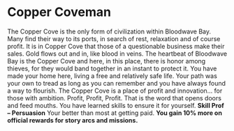 Copper Coveman
==============

The Copper Cove is the only form of civilization within Bloodwave Bay. Many find their way to its ports, in search of rest, relaxation and of course profit. It is in Copper Cove that those of a questionable business make their sales. Gold flows out and in, like blood in veins. The heartbeat of Bloodwave Bay is the Copper Cove and here, in this place, there is honor among thieves, for they would band together in an instant to protect it.  You have made your home here, living a free and relatively safe life. Your path was your own to tread as long as you can remember and you have always found a way to flourish. The Copper Cove is a place of profit and innovation… for those with ambition.  Profit, Profit, Profit. That is the word that opens doors and feed mouths. You have learned skills to ensure it for yourself. **Skill Prof – Persuasion**  Your better than most at getting paid. **You gain 10% more on official rewards for story arcs and missions.**
